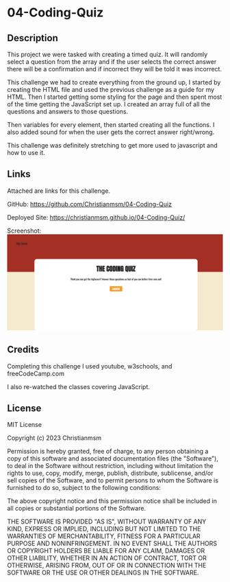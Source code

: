 # 04-Coding-Quiz


## Description

This project we were tasked with creating a timed quiz. It will randomly select a question from the array and if the user selects the correct answer there will be a confirmation and if incorrect they will be told it was incorrect.

This challenge we had to create everything from the ground up, I started by creating the HTML file and used the previous challenge as a guide for my HTML. Then I started getting some styling for the page and then spent most of the time getting the JavaScript set up. 
I created an array full of all the questions and answers to those questions.

Then variables for every element, then started creating all the functions. I also added sound for when the user gets the correct answer right/wrong.

This challenge was definitely stretching to get more used to javascript and how to use it.


## Links

Attached are links for this challenge.



GitHub:
https://github.com/Christianmsm/04-Coding-Quiz


Deployed Site:
https://christianmsm.github.io/04-Coding-Quiz/


Screenshot:
<img src="assets/Screenshot-04-Coding-Quiz_.png">




## Credits

Completing this challenge I used youtube, w3schools, and freeCodeCamp.com

I also re-watched the classes covering JavaScript.



## License

MIT License

Copyright (c) 2023 Christianmsm

Permission is hereby granted, free of charge, to any person obtaining a copy
of this software and associated documentation files (the "Software"), to deal
in the Software without restriction, including without limitation the rights
to use, copy, modify, merge, publish, distribute, sublicense, and/or sell
copies of the Software, and to permit persons to whom the Software is
furnished to do so, subject to the following conditions:

The above copyright notice and this permission notice shall be included in all
copies or substantial portions of the Software.

THE SOFTWARE IS PROVIDED "AS IS", WITHOUT WARRANTY OF ANY KIND, EXPRESS OR
IMPLIED, INCLUDING BUT NOT LIMITED TO THE WARRANTIES OF MERCHANTABILITY,
FITNESS FOR A PARTICULAR PURPOSE AND NONINFRINGEMENT. IN NO EVENT SHALL THE
AUTHORS OR COPYRIGHT HOLDERS BE LIABLE FOR ANY CLAIM, DAMAGES OR OTHER
LIABILITY, WHETHER IN AN ACTION OF CONTRACT, TORT OR OTHERWISE, ARISING FROM,
OUT OF OR IN CONNECTION WITH THE SOFTWARE OR THE USE OR OTHER DEALINGS IN THE
SOFTWARE.
